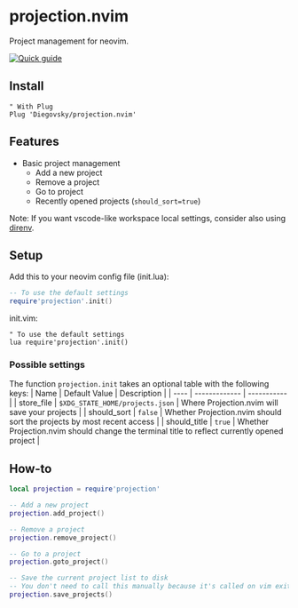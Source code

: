 # projection.nvim
Project management for neovim.

[![Quick guide](https://asciinema.org/a/441435.svg)](https://asciinema.org/a/441435)


## Install
```vim
" With Plug
Plug 'Diegovsky/projection.nvim'
```

## Features
 - Basic project management
   - Add a new project
   - Remove a project
   - Go to project
   - Recently opened projects (`should_sort=true`)

Note: If you want vscode-like workspace local settings, consider also using [direnv](https://github.com/direnv/direnv.vim).

## Setup
Add this to your neovim config file (init.lua):
```lua
-- To use the default settings
require'projection'.init()
```

init.vim:
```vim
" To use the default settings
lua require'projection'.init()
```

### Possible settings
The function `projection.init` takes an optional table with the following keys:
| Name | Default Value | Description |
| ---- | ------------- | ----------- |
| store_file | `$XDG_STATE_HOME/projects.json` | Where Projection.nvim will save your projects |
| should_sort | `false` | Whether Projection.nvim should sort the projects by most recent access |
| should_title | `true` | Whether Projection.nvim should change the terminal title to reflect currently opened project |

## How-to
```lua
local projection = require'projection'

-- Add a new project
projection.add_project()

-- Remove a project
projection.remove_project()

-- Go to a project
projection.goto_project()

-- Save the current project list to disk
-- You don't need to call this manually because it's called on vim exit.
projection.save_projects()
```
